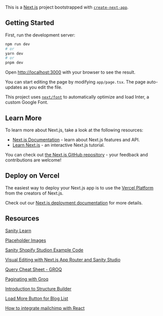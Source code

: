 This is a [Next.js](https://nextjs.org/) project bootstrapped with [`create-next-app`](https://github.com/vercel/next.js/tree/canary/packages/create-next-app).

## Getting Started

First, run the development server:

```bash
npm run dev
# or
yarn dev
# or
pnpm dev
```

Open [http://localhost:3000](http://localhost:3000) with your browser to see the result.

You can start editing the page by modifying `app/page.tsx`. The page auto-updates as you edit the file.

This project uses [`next/font`](https://nextjs.org/docs/basic-features/font-optimization) to automatically optimize and load Inter, a custom Google Font.

## Learn More

To learn more about Next.js, take a look at the following resources:

- [Next.js Documentation](https://nextjs.org/docs) - learn about Next.js features and API.
- [Learn Next.js](https://nextjs.org/learn) - an interactive Next.js tutorial.

You can check out [the Next.js GitHub repository](https://github.com/vercel/next.js/) - your feedback and contributions are welcome!

## Deploy on Vercel

The easiest way to deploy your Next.js app is to use the [Vercel Platform](https://vercel.com/new?utm_medium=default-template&filter=next.js&utm_source=create-next-app&utm_campaign=create-next-app-readme) from the creators of Next.js.

Check out our [Next.js deployment documentation](https://nextjs.org/docs/deployment) for more details.

## Resources

[Sanity Learn](https://www.sanity.io/learn?ref=create)

[Placeholder Images](https://plaiceholder.co/docs)

[Sanity Shopify Studion Example Code](https://github.com/sanity-io/sanity-shopify-studio/tree/main)

[Visual Editing with Next.js App Router and Sanity Studio](https://www.sanity.io/guides/nextjs-app-router-live-preview)

[Query Cheat Sheet - GROQ](https://www.sanity.io/docs/query-cheat-sheet)

[Paginating with Groq](https://www.sanity.io/docs/paginating-with-groq#99e2366d34f5)

[Introduction to Structure Builder](https://www.sanity.io/docs/structure-builder-introduction)

[Load More Button for Blog List](https://www.sanity.io/answers/how-to-add-a-load-more-button-to-a-sanity-blog-list)

[How to integrate mailchimp with React](https://blog.afrieirham.com/how-to-integrate-mailchimp-with-react)
